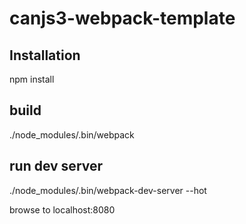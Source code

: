 # canjs3-webpack-template

## Installation
npm install

## build
./node_modules/.bin/webpack

## run dev server
./node_modules/.bin/webpack-dev-server --hot

browse to localhost:8080
